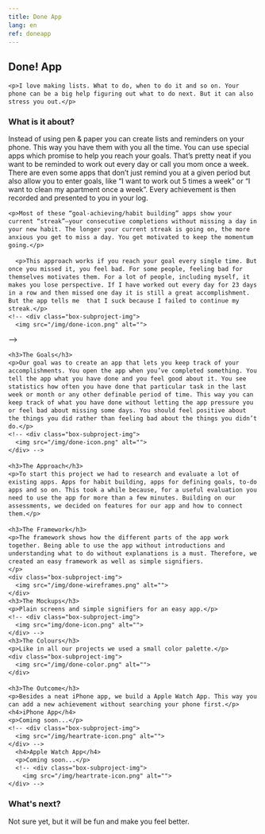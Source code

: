 ```yaml
---
title: Done App
lang: en
ref: doneapp
---
```

<h2 class="headline">Done! App</h2>

    <p>I love making lists. What to do, when to do it and so on. Your phone can be a big help figuring out what to do next. But it can also stress you out.</p>

<div class="project-sub-content">
      <h3>What is it about?</h3>
    <p>Instead of using pen & paper you can create lists and reminders on your phone. This way you have them with you all the time. You can use special apps which promise to help you reach your goals. That’s pretty neat if you want to be reminded to work out every day or call you mom once a week. There are even some apps that don’t just remind you at a given period but also allow you to enter goals, like “I want to work out 5 times a week” or “I want to clean my apartment once a week”. Every achievement is then recorded and presented to you in your log.</p>

    <p>Most of these “goal-achieving/habit building” apps show your current “streak”—your consecutive completions without missing a day in your new habit. The longer your current streak is going on, the more anxious you get to miss a day. You get motivated to keep the momentum going.</p>

      <p>This approach works if you reach your goal every single time. But once you missed it, you feel bad. For some people, feeling bad for themselves motivates them. For a lot of people, including myself, it makes you lose perspective. If I have worked out every day for 23 days in a row and then missed one day it is still a great accomplishment. But the app tells me  that I suck because I failed to continue my streak.</p>
    <!-- <div class="box-subproject-img">
      <img src="/img/done-icon.png" alt="">
  </div> -->

    <h3>The Goals</h3>
    <p>Our goal was to create an app that lets you keep track of your accomplishments. You open the app when you’ve completed something. You tell the app what you have done and you feel good about it. You see statistics how often you have done that particular task in the last week or month or any other definable period of time. This way you can keep track of what you have done without letting the app pressure you or feel bad about missing some days. You should feel positive about the things you did rather than feeling bad about the things you didn’t do.</p>
    <!-- <div class="box-subproject-img">
      <img src="/img/done-icon.png" alt="">
    </div> -->

    <h3>The Approach</h3>
    <p>To start this project we had to research and evaluate a lot of existing apps. Apps for habit building, apps for defining goals, to-do apps and so on. This took a while because, for a useful evaluation you need to use the app for more than a few minutes. Building on our assessments, we decided on features for our app and how to connect them.</p>

    <h3>The Framework</h3>
    <p>The framework shows how the different parts of the app work together. Being able to use the app without introductions and understanding what to do without explanations is a must. Therefore, we created an easy framework as well as simple signifiers.
    </p>
    <div class="box-subproject-img">
      <img src="/img/done-wireframes.png" alt="">
    </div>
    <h3>The Mockups</h3>
    <p>Plain screens and simple signifiers for an easy app.</p>
    <!-- <div class="box-subproject-img">
      <img src="img/done-icon.png" alt="">
    </div> -->
    <h3>The Colours</h3>
    <p>Like in all our projects we used a small color palette.</p>
    <div class="box-subproject-img">
      <img src="/img/done-color.png" alt="">
    </div>

    <h3>The Outcome</h3>
    <p>Besides a neat iPhone app, we build a Apple Watch App. This way you can add a new achievement without searching your phone first.</p>
    <h4>iPhone App</h4>
    <p>Coming soon...</p>
    <!-- <div class="box-subproject-img">
      <img src="/img/heartrate-icon.png" alt="">
    </div> -->
      <h4>Apple Watch App</h4>
      <p>Coming soon...</p>
      <!-- <div class="box-subproject-img">
        <img src="/img/heartrate-icon.png" alt="">
    </div> -->

  <h3>What's next?</h3>
  <p>Not sure yet, but it will be fun and make you feel better.</p>

</div>
